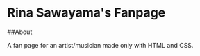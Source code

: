# Rina Sawayama's Fanpage

##About

A fan page for an artist/musician made only with HTML and CSS. 
